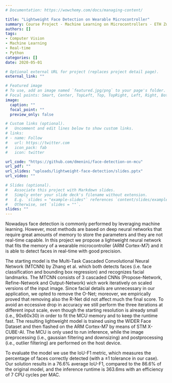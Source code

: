 ```yaml
---
# Documentation: https://wowchemy.com/docs/managing-content/

title: "Lightweight Face Detection on Wearable Microcontroller"
summary: Course Project - Machine Learning on Microcontrollers - ETH Zurich
authors: []
tags:
- Computer Vision
- Machine Learning
- Real-time
- Python
categories: []
date: 2020-05-01

# Optional external URL for project (replaces project detail page).
external_link: ""

# Featured image
# To use, add an image named `featured.jpg/png` to your page's folder.
# Focal points: Smart, Center, TopLeft, Top, TopRight, Left, Right, BottomLeft, Bottom, BottomRight.
image:
  caption: ""
  focal_point: ""
  preview_only: false

# Custom links (optional).
#   Uncomment and edit lines below to show custom links.
# links:
# - name: Follow
#   url: https://twitter.com
#   icon_pack: fab
#   icon: twitter

url_code: "https://github.com/dmenini/face-detection-on-mcu"
url_pdf: ""
url_slides: "uploads/lightweight-face-detection/slides.pptx"
url_video: ""

# Slides (optional).
#   Associate this project with Markdown slides.
#   Simply enter your slide deck's filename without extension.
#   E.g. `slides = "example-slides"` references `content/slides/example-slides.md`.
#   Otherwise, set `slides = ""`.
slides: ""
---
```

Nowadays face detection is commonly performed by leveraging machine learning. However, most methods are based on deep neural networks that require great amounts of memory to store the parameters and they are not real-time capable. In this project we propose a lightweight neural network that fits the memory of a wearable microcontroller (ARM Cortex-M7) and it is able to detect faces in real-time with good precision. 

The starting model is the Multi-Task Cascaded Convolutional Neural Network (MTCNN) by Zhang et al. which both detects faces (i.e. face classification and bounding box regression) and recognizes facial landmarks. The MTCNN consists of 3 cascaded CNNs (Propose-Network, Refine-Network and Output-Network) wich work iteratively on scaled versions of the input image. Since facial details are unnecessary in our application, we opted to remove the O-Net; moreover, we empirically proved that removing also the R-Net did not affect much the final score. To avoid an eccessive drop in accuracy we still perform the three iterations at different input scale, even though the starting resolution is already small (i.e., 90x60x30) in order to fit the MCU memory and to keep the runtime fast. 
The resulting lightweight model is trained using the WIDER Face Dataset and then flashed on the ARM Cortex-M7 by means of STM X-CUBE-AI. The MCU is only used to run inference, while the image preprocessing (i.e., gaussian filtering and downsizing) and postprocessing (i.e., outlier filtering) are performed on the host device.

To evaluate the model we use the IoU-F1 metric, which measures the percentage of faces correctly detected (with a ±1 tolerance in our case). Our solution results in a 76.6% average IoU-F1, compared to the 86.6% of the original model, and the inference runtime is 363.6ms with an efficiency of 7 CPU cycles per MAC.